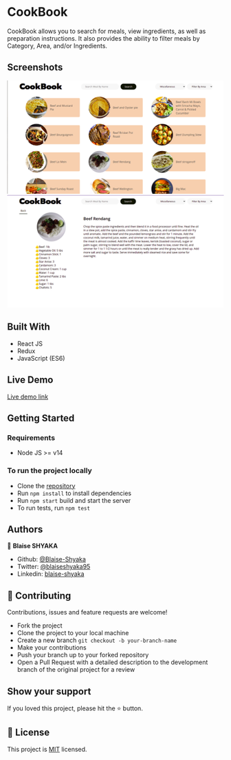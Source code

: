 # CookBook

CookBook allows you to search for meals, view ingredients, as well as preparation instructions. It also provides the ability to filter meals by Category, Area, and/or Ingredients.

## Screenshots

![Home page Screenshot](src/images/scrnsht1.png)
![Single meal page Screenshot](src/images/scrnsht2.png)

## Built With

- React JS
- Redux
- JavaScript (ES6)

## Live Demo

[Live demo link](https://relaxed-yonath-f0b0e7.netlify.app/)

## Getting Started
### Requirements

- Node JS >= v14

### To run the project locally

- Clone the [repository](https://github.com/Blaise-Shyaka/cookbook.git)
- Run `npm install` to install dependencies
- Run `npm start` build and start the server
- To run tests, run `npm test`

## Authors

👤 **Blaise SHYAKA**

- Github: [@Blaise-Shyaka](https://github.com/Blaise-Shyaka)
- Twitter: [@blaiseshyaka95](https://twitter.com/blaiseshyaka95)
- Linkedin: [blaise-shyaka](https://www.linkedin.com/in/blaise-pascal-shyaka)

## 🤝 Contributing

Contributions, issues and feature requests are welcome! 

- Fork the project
- Clone the project to your local machine
- Create a new branch  `git checkout -b your-branch-name`
- Make your contributions
- Push your branch up to your forked repository
- Open a Pull Request with a detailed description to the development branch of the original project for a review

## Show your support

If you loved this project, please hit the ⭐️ button.

## 📝 License

This project is [MIT](./LICENSE) licensed.